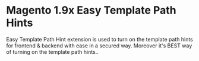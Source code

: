 # Magento 1.9x Easy Template Path Hints
Easy Template Path Hint extension is used to turn on the template path hints for frontend & backend with ease in a secured way.  Moreover it's BEST way of turning on the template path hints..
